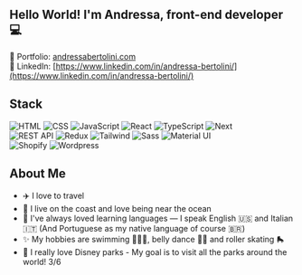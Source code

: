 ## Hello World! I'm Andressa, front-end developer 💻

🔗 Portfolio: [andressabertolini.com](https://andressabertolini.com)<br />
🔗 LinkedIn: [https://www.linkedin.com/in/andressa-bertolini/](https://www.linkedin.com/in/andressa-bertolini/)

## Stack
![HTML](https://img.shields.io/badge/-HTML-E54C21?logo=html5&logoColor=white&style=flat)
![CSS](https://img.shields.io/badge/-CSS-264de4?logo=css3&logoColor=white&style=flat)
![JavaScript](https://img.shields.io/badge/-JavaScript-bfae15?logo=javascript&logoColor=white&style=flat)
![React](https://img.shields.io/badge/-React-00ccff?logo=react&logoColor=white&style=flat)
![TypeScript](https://img.shields.io/badge/-TypeScript-3178C6?logo=typescript&logoColor=white&style=flat)
![Next](https://img.shields.io/badge/-Next-232323?logo=next.js&logoColor=white&style=flat)
<br />
![REST API](https://img.shields.io/badge/-REST%20API-4a4848?logo=react&logoColor=white&style=flat)
![Redux](https://img.shields.io/badge/-Redux-7952bf?logo=redux&logoColor=white&style=flat)
![Tailwind](https://img.shields.io/badge/-Tailwind-49acb4?logo=tailwindcss&logoColor=white&style=flat)
![Sass](https://img.shields.io/badge/-Sass-cd6699?logo=sass&logoColor=white&style=flat)
![Material UI](https://img.shields.io/badge/-MaterialUI-006bd6?logo=mui&logoColor=white&style=flat)
<br />
![Shopify](https://img.shields.io/badge/-Shopify-5e8d3e?logo=shopify&logoColor=white&style=flat)
![Wordpress](https://img.shields.io/badge/-Wordpress-075b7f?logo=wordpress&logoColor=white&style=flat)

## About Me
- ✈️ I love to travel
- 🌊 I live on the coast and love being near the ocean
- 💬 I've always loved learning languages — I speak English 🇺🇸 and Italian 🇮🇹 (And Portuguese as my native language of course 🇧🇷)
- ✨ My hobbies are swimming 🏊🏻‍♀️, belly dance 💃🏻 and roller skating 🛼
- 🏰 I really love Disney parks - My goal is to visit all the parks around the world! 3/6
